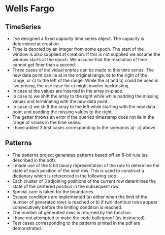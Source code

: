 # Wells Fargo

## TimeSeries
- I've designed a fixed capacity time series object. The capacity is determined at creation.
- Time is denoted by an integer from some epoch. The start of the window is also supplied at creation. If this is not supplied we assume the window starts at the epoch. 
We assume that the resolution of time cannot get finer than a second.
- Three cases of individual entries can be made to this time series. The new data point can lie a) in the original range, b) to the right of the range, or c) to the left of the range. 
While the a) and b) could be used in live pricing, the use case for c) might involve backtesting.
- In case a) the values are inserted in the array in-place.
- In case b) we shift the array to the right while while padding the missing values and terminating with the new data point.
- In case c) we shift the array to the left while starting with the new data point and padding the missing values to the right.
- The getter throws an error if the queried timestamp does not lie in the range of values in the time series.
- I have added 3 test cases corresponding to the scenarios a)- c) above.

## Patterns
- The patterns project generates patterns based off an 8-bit rule (as described in the pdf). 
- I made use of the 8 bit binary representation of the rule to determine the state of each position of the next row. This is used to 
construct a dictionary which is referenced in the following step.
- Each cluster of 3 adjoining positions of the current row determines the state of the centered position in the subsequent row.
- Special care is taken for the boundaries.
- Escape conditions are implemented (a) either when the limit of the number of generated rows is reached or 
b) if two identical rows appear consecutively before the limiting condition is reached. 
- The number of generated rows is returned by the function.
- I have not attempted to make the code bulletproof (as instructed).
- Test cases corresponding to the patterns printed in the pdf are demonstrated.
